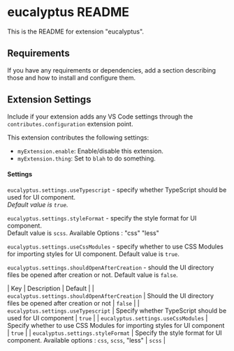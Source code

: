 # eucalyptus README

This is the README for extension "eucalyptus".

## Requirements

If you have any requirements or dependencies, add a section describing those and how to install and configure them.

## Extension Settings

Include if your extension adds any VS Code settings through the `contributes.configuration` extension point.

This extension contributes the following settings:

* `myExtension.enable`: Enable/disable this extension.
* `myExtension.thing`: Set to `blah` to do something.

#### Settings
`eucalyptus.settings.useTypescript` - specify whether TypeScript should be used for UI component.  
_Default value is `true`._

`eucalyptus.settings.styleFormat` - specify the style format for UI component.  
Default value is `scss`.
Available Options : "css" "less"
        
`eucalyptus.settings.useCssModules` - specify whether to use CSS Modules for importing styles for UI component.
Default value is `true`.
        
`eucalyptus.settings.shouldOpenAfterCreation` - should the UI directory files be opened after creation or not.
Default value is `false`.
          
| Key                                           | Description                                                                          | Default |
| `eucalyptus.settings.shouldOpenAfterCreation` | Should the UI directory files be opened after creation or not                        | `false` |
| `eucalyptus.settings.useTypescript`           | Specify whether TypeScript should be used for UI component                           | `true`  |
| `eucalyptus.settings.useCssModules`           | Specify whether to use CSS Modules for importing styles for UI component             | `true`  |
| `eucalyptus.settings.styleFormat`             | Specify the style format for UI component. Available options : `css`, `scss`, "less" | `scss`  |




